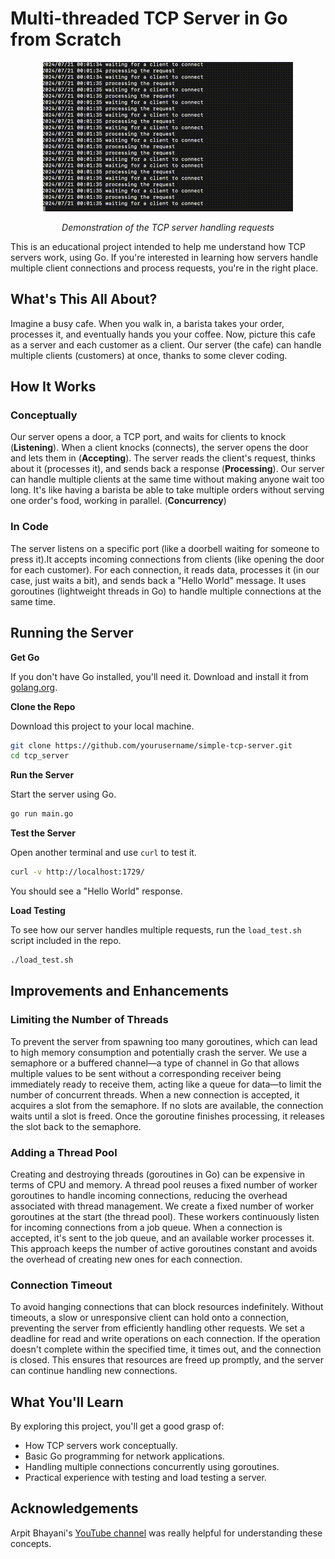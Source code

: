 # Multi-threaded TCP Server in Go from Scratch

<p align="center">
  <img src="demo.gif" alt="TCP Server Demo">
    <p align="center"><i>Demonstration of the TCP server handling requests</i></p>
</p>

This is an educational project intended to help me understand how TCP servers work, using Go. If you're interested in learning how servers handle multiple client connections and process requests, you're in the right place.

## What's This All About?

Imagine a busy cafe. When you walk in, a barista takes your order, processes it, and eventually hands you your coffee. Now, picture this cafe as a server and each customer as a client. Our server (the cafe) can handle multiple clients (customers) at once, thanks to some clever coding.

## How It Works

### Conceptually

Our server opens a door, a TCP port, and waits for clients to knock (**Listening**). When a client knocks (connects), the server opens the door and lets them in (**Accepting**). The server reads the client's request, thinks about it (processes it), and sends back a response (**Processing**). Our server can handle multiple clients at the same time without making anyone wait too long. It's like having a barista be able to take multiple orders without serving one order's food, working in parallel. (**Concurrency**)

### In Code

The server listens on a specific port (like a doorbell waiting for someone to press it).It accepts incoming connections from clients (like opening the door for each customer). For each connection, it reads data, processes it (in our case, just waits a bit), and sends back a "Hello World" message. It uses goroutines (lightweight threads in Go) to handle multiple connections at the same time.

## Running the Server

**Get Go**

If you don't have Go installed, you'll need it. Download and install it from [golang.org](https://golang.org/dl/).

**Clone the Repo**

Download this project to your local machine.
```sh
git clone https://github.com/yourusername/simple-tcp-server.git
cd tcp_server
```

**Run the Server**

Start the server using Go.
```sh
go run main.go
```

**Test the Server**

Open another terminal and use `curl` to test it.
```sh
curl -v http://localhost:1729/
```
You should see a "Hello World" response.

**Load Testing**

To see how our server handles multiple requests, run the `load_test.sh` script included in the repo.
```sh
./load_test.sh
```

## Improvements and Enhancements

### Limiting the Number of Threads

To prevent the server from spawning too many goroutines, which can lead to high memory consumption and potentially crash the server. We use a semaphore or a buffered channel—a type of channel in Go that allows multiple values to be sent without a corresponding receiver being immediately ready to receive them, acting like a queue for data—to limit the number of concurrent threads. When a new connection is accepted, it acquires a slot from the semaphore. If no slots are available, the connection waits until a slot is freed. Once the goroutine finishes processing, it releases the slot back to the semaphore.

### Adding a Thread Pool

Creating and destroying threads (goroutines in Go) can be expensive in terms of CPU and memory. A thread pool reuses a fixed number of worker goroutines to handle incoming connections, reducing the overhead associated with thread management. We create a fixed number of worker goroutines at the start (the thread pool). These workers continuously listen for incoming connections from a job queue. When a connection is accepted, it's sent to the job queue, and an available worker processes it. This approach keeps the number of active goroutines constant and avoids the overhead of creating new ones for each connection.

### Connection Timeout

To avoid hanging connections that can block resources indefinitely. Without timeouts, a slow or unresponsive client can hold onto a connection, preventing the server from efficiently handling other requests. We set a deadline for read and write operations on each connection. If the operation doesn't complete within the specified time, it times out, and the connection is closed. This ensures that resources are freed up promptly, and the server can continue handling new connections.

## What You'll Learn

By exploring this project, you'll get a good grasp of:

- How TCP servers work conceptually.
- Basic Go programming for network applications.
- Handling multiple connections concurrently using goroutines.
- Practical experience with testing and load testing a server.

## Acknowledgements

Arpit Bhayani's [YouTube channel](https://www.youtube.com/@AsliEngineering) was really helpful for understanding these concepts.